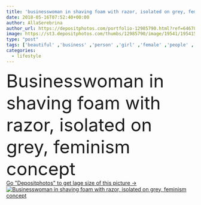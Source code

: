 ```yaml
---
title: 'businesswoman in shaving foam with razor, isolated on grey, feminism concept'
date: 2018-05-16T07:52:40+00:00
author: AllaSerebrina
author_url: https://depositphotos.com/portfolio-12985790.html?ref=64678756
image: https://st3.depositphotos.com/thumbs/12985790/image/19541/195415728/api_thumb_450.jpg?forcejpeg=true
type: "post"
tags: ['beautiful' ,'business' ,'person' ,'girl' ,'female' ,'people' ,'caucasian' ,'face' ,'care' ,'european' ,'power' ,'concept' ,'strong' ,'woman' ,'lifestyle' ,'lady' ,'profession' ,'alone' ,'attractive' ,'powerful' ,'razor' ,'shave' ,'shaving' ,'businesswoman' ,'confident' ,'feminism' ,'feminist' ,'professional occupation' ,'copy space' ,'Studio Shot' ,'shaving foam' ,'isolated on grey' ]
categories: 
  - lifestyle
---
```

<div aling="center">
            <font size="60"> Businesswoman in shaving foam with razor, isolated on grey, feminism concept</font>   
</div>
<div>
    <a href='https://st3.depositphotos.com/thumbs/12985790/image/19541/195415728/api_thumb_450.jpg?forcejpeg=true?ref=64678756' target=_blank > Go "Depositphotos" to get lage size of this picture ->
        <img href='https://st3.depositphotos.com/thumbs/12985790/image/19541/195415728/api_thumb_450.jpg?forcejpeg=true?ref=64678756' src='https://st3.depositphotos.com/12985790/19541/i/950/depositphotos_195415728-stock-photo-businesswoman-shaving-foam-razor-isolated.jpg?forcejpeg=true' alt='Businesswoman in shaving foam with razor, isolated on grey, feminism concept' >
    </a>
</div>
